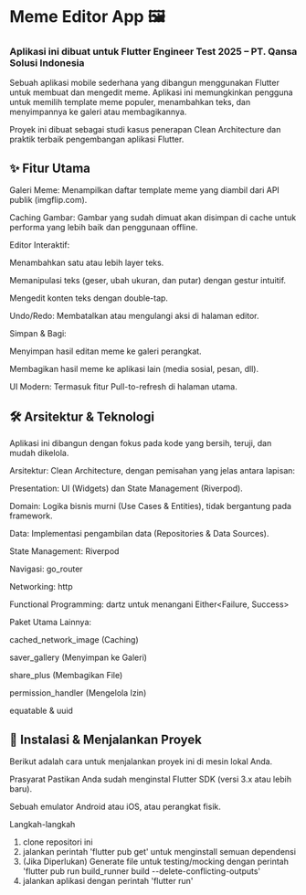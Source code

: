 # Meme Editor App 🖼️
### Aplikasi ini dibuat untuk Flutter Engineer Test 2025 – PT. Qansa Solusi Indonesia
Sebuah aplikasi mobile sederhana yang dibangun menggunakan Flutter untuk membuat dan mengedit meme. Aplikasi ini memungkinkan pengguna untuk memilih template meme populer, menambahkan teks, dan menyimpannya ke galeri atau membagikannya.

Proyek ini dibuat sebagai studi kasus penerapan Clean Architecture dan praktik terbaik pengembangan aplikasi Flutter.

## ✨ Fitur Utama
Galeri Meme: Menampilkan daftar template meme yang diambil dari API publik (imgflip.com).

Caching Gambar: Gambar yang sudah dimuat akan disimpan di cache untuk performa yang lebih baik dan penggunaan offline.

Editor Interaktif:

Menambahkan satu atau lebih layer teks.

Memanipulasi teks (geser, ubah ukuran, dan putar) dengan gestur intuitif.

Mengedit konten teks dengan double-tap.

Undo/Redo: Membatalkan atau mengulangi aksi di halaman editor.

Simpan & Bagi:

Menyimpan hasil editan meme ke galeri perangkat.

Membagikan hasil meme ke aplikasi lain (media sosial, pesan, dll).

UI Modern: Termasuk fitur Pull-to-refresh di halaman utama.

## 🛠️ Arsitektur & Teknologi
Aplikasi ini dibangun dengan fokus pada kode yang bersih, teruji, dan mudah dikelola.

Arsitektur: Clean Architecture, dengan pemisahan yang jelas antara lapisan:

Presentation: UI (Widgets) dan State Management (Riverpod).

Domain: Logika bisnis murni (Use Cases & Entities), tidak bergantung pada framework.

Data: Implementasi pengambilan data (Repositories & Data Sources).

State Management: Riverpod

Navigasi: go_router

Networking: http

Functional Programming: dartz untuk menangani Either<Failure, Success>

Paket Utama Lainnya:

cached_network_image (Caching)

saver_gallery (Menyimpan ke Galeri)

share_plus (Membagikan File)

permission_handler (Mengelola Izin)

equatable & uuid

## 🚀 Instalasi & Menjalankan Proyek
Berikut adalah cara untuk menjalankan proyek ini di mesin lokal Anda.

Prasyarat
Pastikan Anda sudah menginstal Flutter SDK (versi 3.x atau lebih baru).

Sebuah emulator Android atau iOS, atau perangkat fisik.

Langkah-langkah
1. clone repositori ini
2. jalankan perintah 'flutter pub get' untuk menginstall semuan dependensi
3. (Jika Diperlukan) Generate file untuk testing/mocking dengan perintah 'flutter pub run build_runner build --delete-conflicting-outputs'
4. jalankan aplikasi dengan perintah 'flutter run'